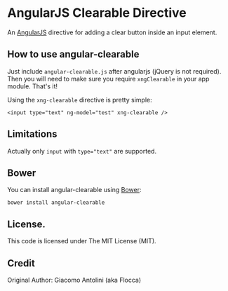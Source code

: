 # AngularJS Clearable Directive

An [AngularJS](http://angularjs.org/) directive for adding a clear button inside an input element.

## How to use angular-clearable

Just include `angular-clearable.js` after angularjs (jQuery is not required).
Then you will need to make sure you require `xngClearable` in your app module. That's it!

Using the `xng-clearable` directive is pretty simple:

```
<input type="text" ng-model="test" xng-clearable />
```

## Limitations

Actually only `input` with `type="text"` are supported.

## Bower

You can install angular-clearable using [Bower](http://bower.io/):

```
bower install angular-clearable
```

## License.

This code is licensed under The MIT License (MIT).

## Credit

Original Author: Giacomo Antolini (aka Flocca)
